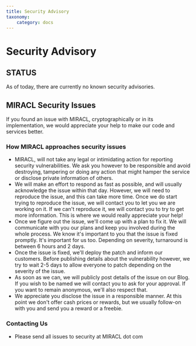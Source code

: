 ```yaml
---
title: Security Advisory
taxonomy:
    category: docs
---
```


Security Advisory
=================

STATUS
------

As of today, there are currently no known security advisories.

MIRACL Security Issues
----------------------

If you found an issue with MIRACL, cryptographically or in its implementation, we would appreciate your help to make our code and services better.

### How MIRACL approaches security issues

-   MIRACL, will not take any legal or intimidating action for reporting security vulnerabilities. We ask you however to be responsible and avoid destroying, tampering or doing any action that might hamper the service or disclose private information of others.
-   We will make an effort to respond as fast as possible, and will usually acknowledge the issue within that day. However, we will need to reproduce the issue, and this can take more time. Once we do start trying to reproduce the issue, we will contact you to let you we are working on it. If we can't reproduce it, we will contact you to try to get more information. This is where we would really appreciate your help!
-   Once we figure out the issue, we'll come up with a plan to fix it. We will communicate with you our plans and keep you involved during the whole process. We know it's important to you that the issue is fixed promptly. It's important for us too. Depending on severity, turnaround is between 6 hours and 2 days.
-   Once the issue is fixed, we'll deploy the patch and inform our customers. Before publishing details about the vulnerability however, we try to wait 2-5 days to allow everyone to patch depending on the severity of the issue.
-   As soon as we can, we will publicly post details of the issue on our Blog. If you wish to be named we will contact you to ask for your approval. If you want to remain anonymous, we'll also respect that.
-   We appreciate you disclose the issue in a responsible manner. At this point we don't offer cash prices or rewards, but we usually follow-on with you and send you a reward or a freebie.

### Contacting Us

-   Please send all issues to <script type="text/javascript">
    <!--
    h='&#x4d;&#x49;&#82;&#x41;&#x43;&#76;&#46;&#x63;&#x6f;&#x6d;';a='&#64;';n='&#x73;&#x65;&#x63;&#x75;&#114;&#x69;&#116;&#x79;';e=n+a+h;
    document.write('<a h'+'ref'+'="ma'+'ilto'+':'+e+'" clas'+'s="em' + 'ail">'+e+'<\/'+'a'+'>');
    // -->
    </script><noscript>&#x73;&#x65;&#x63;&#x75;&#114;&#x69;&#116;&#x79;&#32;&#x61;&#116;&#32;&#x4d;&#x49;&#82;&#x41;&#x43;&#76;&#32;&#100;&#x6f;&#116;&#32;&#x63;&#x6f;&#x6d;</noscript>

